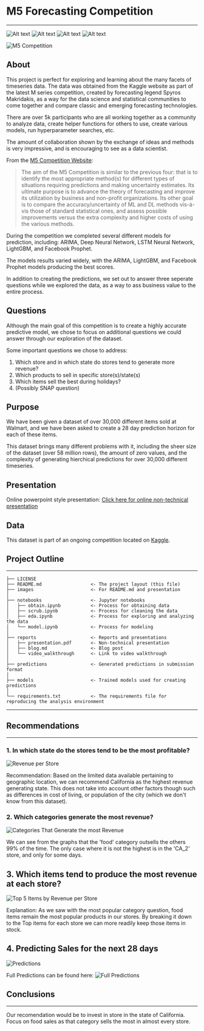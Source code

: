 # M5 Forecasting Competition
------------

![Alt text](https://img.shields.io/github/license/torokmg/m5-time-series?style=plastic)
![Alt text](https://img.shields.io/github/repo-size/torokmg/m5-time-series?style=plastic)
![Alt text](https://img.shields.io/github/last-commit/torokmg/m5-time-series?style=plastic)
![Alt text](https://img.shields.io/github/stars/torokmg/m5-time-series?style=social)

![M5 Competition](./images/m5_competition.jpeg)

## About
This project is perfect for exploring and learning about the many facets of timeseries data. The data was obtained from the Kaggle website as part of the latest M series competition, created by forecasting legend Spyros Makridakis, as a way for the data science and statistical communities to come together and compare classic and emerging forecasting technologies.

There are over 5k participants who are all working together as a community to analyze data, create helper functions for others to use, create various models, run hyperparameter searches, etc.

The amount of collaboration shown by the exchange of ideas and methods is very impressive, and is encouraging to see as a data scientist.

From the [M5 Competition Website](https://mofc.unic.ac.cy/m5-competition/):
<blockquote>
The aim of the M5 Competition is similar to the previous four: that is to identify the most appropriate method(s) for different types of situations requiring predictions and making uncertainty estimates. Its ultimate purpose is to advance the theory of forecasting and improve its utilization by business and non-profit organizations. Its other goal is to compare the accuracy/uncertainty of ML and DL methods vis-à-vis those of standard statistical ones, and assess possible improvements versus the extra complexity and higher costs of using the various methods.</blockquote>

During the competition we completed several different models for prediction, including: ARIMA, Deep Neural Network, LSTM Neural Network, LightGBM, and Facebook Prophet.

The models results varied widely, with the ARIMA, LightGBM, and Facebook Prophet models producing the best scores.

In addition to creating the predictions, we set out to answer three seperate questions while we explored the data, as a way to ass business value to the entire process.


## Questions
Although the main goal of this competition is to create a highly accurate predictive model, we chose to focus on additional questions we could answer through our exploration of the dataset.

Some important questions we chose to address:
1. Which store and in which state do stores tend to generate more revenue?
2. Which products to sell in specific store(s)/state(s)
3. Which items sell the best during holidays?
4. (Possibly SNAP question)


## Purpose
We have been given a dataset of over 30,000 different items sold at Walmart, and we have been asked to create a 28 day prediction horizon for each of these items.

This dataset brings many different problems with it, including the sheer size of the dataset (over 58 million rows), the amount of zero values, and the complexity of generating hierchical predictions for over 30,000 different timeseries.

## Presentation
Online powerpoint style presentation:
[Click here for online non-technical presentation](https://github.com/torokmg/m5-time-series/blob/master/Walmart%20Time%20Series%20Analysis.pdf)


## Data
This dataset is part of an ongoing competition located on [Kaggle](https://www.kaggle.com/c/m5-forecasting-accuracy).


## Project Outline
------------

    ├── LICENSE
    ├── README.md                  <- The project layout (this file)
    ├── images                     <- For README.md and presentation
    │
    ├── notebooks                  <- Jupyter notebooks
    │   ├── obtain.ipynb           <- Process for obtaining data
    │   ├── scrub.ipynb            <- Process for cleaning the data
    │   ├── eda.ipynb              <- Process for exploring and analyzing the data
    │   └── model.ipynb            <- Process for modeling
    │
    ├── reports                    <- Reports and presentations
    │   ├── presentation.pdf       <- Non-technical presentation
    │   ├── blog.md                <- Blog post
    │   └── video_walkthrough      <- Link to video walkthrough
    │
    ├── predictions                <- Generated predictions in submission format
    │
    ├── models                     <- Trained models used for creating predictions
    │
    └── requirements.txt           <- The requirements file for reproducing the analysis environment
   

--------

## Recommendations
------------
### 1. In which state do the stores tend to be the most profitable?

![Revenue per Store](./images/revenue_per_store.png)

Recommendation: Based on the limited data available pertaining to geographic location, we can recommend California as the highest revenue generating state. This does not take into account other factors though such as differences in cost of living, or population of the city (which we don't know from this dataset).

### 2. Which categories generate the most revenue?

![Categories That Generate the most Revenue](./images/cat_revenue.png)

We can see from the graphs that the 'food' category outsells the others 99% of the time. The only case where it is not the highest is in the 'CA_2' store, and only for some days.


## 3. Which items tend to produce the most revenue at each store?
![Top 5 Items by Revenue per Store](./images/top_5_per_store.png)


 
Explanation: As we saw with the most popular category question, food items remain the most popular products in our stores.  By breaking it down to the Top items for each store we can more readily keep those items in stock.

## 4. Predicting Sales for the next 28 days
![Predictions](./images/preds.png)

Full Predictions can be found here: ![Full Predictions](TODO)
## Conclusions
------------
Our recomendation would be to invest in store in the state of California.  Focus on food sales as that category sells the most in almost every store.

